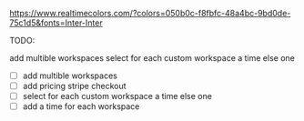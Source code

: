 https://www.realtimecolors.com/?colors=050b0c-f8fbfc-48a4bc-9bd0de-75c1d5&fonts=Inter-Inter

TODO:

add multible workspaces
select for each custom workspace a time else one

<!-- todo: -->

- [ ] add multible workspaces
- [ ] add pricing stripe checkout
- [ ] select for each custom workspace a time else one
- [ ] add a time for each workspace
